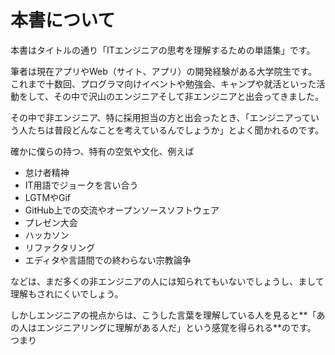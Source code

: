 本書について
=======

本書はタイトルの通り「ITエンジニアの思考を理解するための単語集」です。
 
 
筆者は現在アプリやWeb（サイト、アプリ）の開発経験がある大学院生です。
これまで十数回、プログラマ向けイベントや勉強会、キャンプや就活といった活動をして、その中で沢山のエンジニアそして非エンジニアと出会ってきました。
 
その中で非エンジニア、特に採用担当の方と出会ったとき、「エンジニアっていう人たちは普段どんなことを考えているんでしょうか」とよく聞かれるのです。

確かに僕らの持つ、特有の空気や文化、例えば
 
* 怠け者精神
* IT用語でジョークを言い合う
* LGTMやGif
* GitHub上での交流やオープンソースソフトウェア
* プレゼン大会
* ハッカソン
* リファクタリング
* エディタや言語間での終わらない宗教論争

などは、まだ多くの非エンジニアの人には知られてもいないでしょうし、まして理解もされにくいでしょう。

しかしエンジニアの視点からは、こうした言葉を理解している人を見ると**「あの人はエンジニアリングに理解がある人だ」という感覚を得られる**のです。
つまり